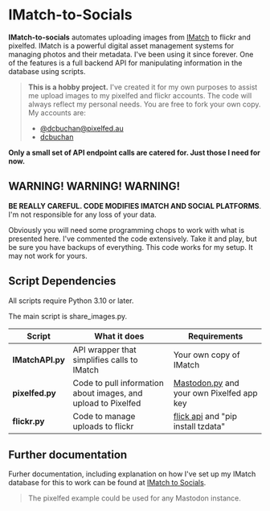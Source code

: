 # IMatch-to-Socials

**IMatch-to-socials** automates uploading images from [IMatch](https://www.photools.com) to flickr and pixelfed. IMatch is a powerful digital asset management systems for managing photos and their metadata. I've been using it since forever. One of the features is a full backend API for manipulating information in the database using scripts.

> **This is a hobby project.** I've created it for my own purposes to assist me upload images to my pixelfed and flickr accounts. The code will always reflect my personal needs. You are free to fork your own copy. My accounts are:
> - [@dcbuchan@pixelfed.au](https://pixelfed.au/dcbuchan)
> - [dcbuchan](https://www.flickr.com/photos/dcbuchan/)

**Only a small set of API endpoint calls are catered for. Just those I need for now.**

## WARNING! WARNING! WARNING!
**BE REALLY CAREFUL. CODE MODIFIES IMATCH AND SOCIAL PLATFORMS**. I'm not responsible for any loss of your data.

Obviously you will need some programming chops to work with what is presented here. I've commented the code extensively. Take it and play, but be sure you have backups of everything. This code works for my setup. It may not work for yours.

## Script Dependencies

All scripts require Python 3.10 or later.

The main script is share_images.py.

| Script                    | What it does                                                  | Requirements                                                                       |
| ------------------------- | ------------------------------------------------------------- | ---------------------------------------------------------------------------------- |
| **IMatchAPI.py**          | API wrapper that simplifies calls to IMatch                   | Your own copy of IMatch                                                            |
| **pixelfed.py** | Code to pull information about images, and upload to Pixelfed | [Mastodon.py](https://pypi.org/project/Mastodon.py/) and your own Pixelfed app key |
| **flickr.py**   | Code to manage uploads to flickr                              | [flick api](https://stuvel.eu/software/flickrapi/) and "pip install tzdata"        |

## Further documentation
Furher documentation, including explanation on how I've set up my IMatch database for this to work can be found at [IMatch to Socials](https://quantumgardener.info/notes/imatch-to-socials).


> The pixelfed example could be used for any Mastodon instance.

